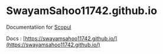 # SwayamSahoo11742.github.io

Documentatiion for [Scopul](https://github.com/SwayamSahoo11742/Scopul)

Docs : [https://swayamsahoo11742.github.io/](https://swayamsahoo11742.github.io/)
